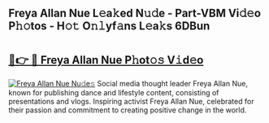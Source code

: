 ## Freya Allan Nue L𝚎a𝚔ed N𝚞𝚍e - Part-VBM Vi𝚍𝚎o P𝚑𝚘tos - H𝚘𝚝 O𝚗𝚕yf𝚊ns L𝚎a𝚔s 6DBun

# <h2><a href="http://kf6pomw.oniu.top/?m=Freya+Allan+Nue">🔗👉 🔴 Freya Allan Nue P𝚑ot𝚘𝚜 V𝚒d𝚎o</a></h2>

[![Freya Allan Nue Nu𝚍e𝚜](https://i.imgur.com/0qMVB7G.gif)](http://kf6pomw.oniu.top/?m=Freya+Allan+Nue)
Social media thought leader Freya Allan Nue, known for publishing dance and lifestyle content, consisting of presentations and vlogs. Inspiring activist Freya Allan Nue, celebrated for their passion and commitment to creating positive change in the world.  
